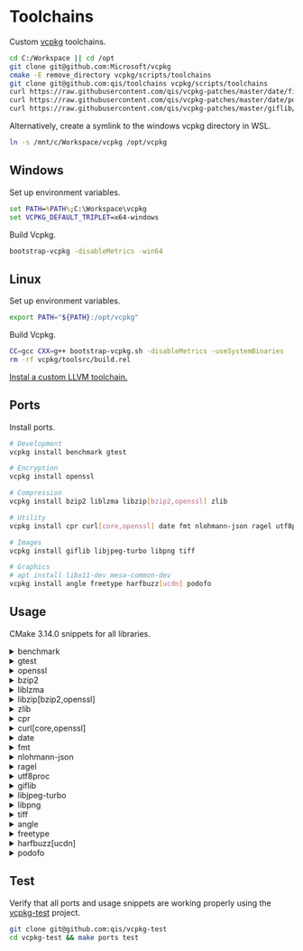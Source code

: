 # Toolchains
Custom [vcpkg](https://github.com/Microsoft/vcpkg) toolchains.

```sh
cd C:/Workspace || cd /opt
git clone git@github.com:Microsoft/vcpkg
cmake -E remove_directory vcpkg/scripts/toolchains
git clone git@github.com:qis/toolchains vcpkg/scripts/toolchains
curl https://raw.githubusercontent.com/qis/vcpkg-patches/master/date/fix-date.patch -o vcpkg/ports/date/fix-date.patch
curl https://raw.githubusercontent.com/qis/vcpkg-patches/master/date/portfile.cmake -o vcpkg/ports/date/portfile.cmake
curl https://raw.githubusercontent.com/qis/vcpkg-patches/master/giflib/portfile.cmake -o vcpkg/ports/giflib/portfile.cmake
```

Alternatively, create a symlink to the windows vcpkg directory in WSL.

```sh
ln -s /mnt/c/Workspace/vcpkg /opt/vcpkg
```

## Windows
Set up environment variables.

```cmd
set PATH=%PATH%;C:\Workspace\vcpkg
set VCPKG_DEFAULT_TRIPLET=x64-windows
```

Build Vcpkg.

```cmd
bootstrap-vcpkg -disableMetrics -win64
```

## Linux
Set up environment variables.

```sh
export PATH="${PATH}:/opt/vcpkg"
```

Build Vcpkg.

```sh
CC=gcc CXX=g++ bootstrap-vcpkg.sh -disableMetrics -useSystemBinaries
rm -rf vcpkg/toolsrc/build.rel
```

[Instal a custom LLVM toolchain.](llvm/linux.md)

## Ports
Install ports.

```sh
# Development
vcpkg install benchmark gtest

# Encryption
vcpkg install openssl

# Compression
vcpkg install bzip2 liblzma libzip[bzip2,openssl] zlib

# Utility
vcpkg install cpr curl[core,openssl] date fmt nlohmann-json ragel utf8proc

# Images
vcpkg install giflib libjpeg-turbo libpng tiff

# Graphics
# apt install libx11-dev mesa-common-dev
vcpkg install angle freetype harfbuzz[ucdn] podofo
```

<!--
### Windows
```cmd
git clone git@github.com:xnetsystems/backward vcpkg/ports/backward && ^
git clone git@github.com:xnetsystems/bcrypt vcpkg/ports/bcrypt && ^
git clone git@github.com:xnetsystems/compat vcpkg/ports/compat && ^
git clone git@github.com:xnetsystems/ice vcpkg/ports/ice && ^
git clone git@github.com:xnetsystems/pdf vcpkg/ports/pdf && ^
git clone git@github.com:xnetsystems/sql vcpkg/ports/sql && ^
git clone git:libraries/http vcpkg/ports/http

vcpkg install ^
  benchmark gtest ^
  openssl ^
  bzip2 liblzma libzip[bzip2,openssl] zlib ^
  cpr curl[core,openssl] date fmt nlohmann-json ragel utf8proc ^
  giflib libjpeg-turbo libpng tiff ^
  angle freetype harfbuzz[ucdn] podofo ^
  bcrypt compat ice pdf sql http
```

### Linux
```sh
git clone git@github.com:xnetsystems/backward vcpkg/ports/backward && \
git clone git@github.com:xnetsystems/bcrypt vcpkg/ports/bcrypt && \
git clone git@github.com:xnetsystems/compat vcpkg/ports/compat && \
git clone git@github.com:xnetsystems/ice vcpkg/ports/ice && \
git clone git@github.com:xnetsystems/pdf vcpkg/ports/pdf && \
git clone git@github.com:xnetsystems/sql vcpkg/ports/sql && \
git clone git:libraries/http vcpkg/ports/http

vcpkg install \
  benchmark gtest \
  openssl \
  bzip2 liblzma libzip[bzip2,openssl] zlib \
  cpr curl[core,openssl] date fmt nlohmann-json ragel utf8proc \
  giflib libjpeg-turbo libpng tiff \
  angle freetype harfbuzz[ucdn] podofo \
  backward bcrypt compat ice pdf sql http
```
-->

## Usage
CMake 3.14.0 snippets for all libraries.

<details>
<summary>benchmark</summary>

```cmake
find_package(benchmark CONFIG REQUIRED)
target_link_libraries(${PROJECT_NAME} PUBLIC benchmark::benchmark)

# int main(int argc, char* argv[]) {
#   benchmark::Initialize(&argc, argv);
#   if (benchmark::ReportUnrecognizedArguments(argc, argv)) {
#     return EXIT_FAILURE;
#   }
#   benchmark::RunSpecifiedBenchmarks();
# }
```

</details>

<details>
<summary>gtest</summary>

```cmake
enable_testing()
find_package(GTest MODULE REQUIRED)
target_link_libraries(${PROJECT_NAME} PUBLIC GTest::GTest)

# Discover tests dynamically.
gtest_discover_tests(${PROJECT_NAME} WORKING_DIRECTORY ${CMAKE_CURRENT_SOURCE_DIR})

# Parse sources for tests (required for VS integration).
gtest_add_tests(TARGET ${PROJECT_NAME} SOURCES ${sources} WORKING_DIRECTORY ${CMAKE_CURRENT_SOURCE_DIR})

# int main(int argc, char* argv[]) {
#   testing::InitGoogleTest(&argc, argv);
#   return RUN_ALL_TESTS();
# }
```

</details>

<details>
<summary>openssl</summary>

```cmake
if(WIN32)
  target_link_libraries(${PROJECT_NAME} PUBLIC ws2_32)
endif()

find_package(OpenSSL REQUIRED)
target_link_libraries(${PROJECT_NAME} PUBLIC OpenSSL::Crypto OpenSSL::SSL)
```

</details>

<details>
<summary>bzip2</summary>

```cmake
find_package(BZip2 REQUIRED)
target_link_libraries(${PROJECT_NAME} PUBLIC BZip2::BZip2)
```

</details>

<details>
<summary>liblzma</summary>

```cmake
find_package(LibLZMA REQUIRED)
target_link_libraries(${PROJECT_NAME} PUBLIC LibLZMA::LibLZMA)
```

</details>

<details>
<summary>libzip[bzip2,openssl]</summary>

```cmake
if(WIN32)
  target_link_libraries(${PROJECT_NAME} PUBLIC ws2_32)
endif()

find_package(BZip2 REQUIRED)
target_link_libraries(${PROJECT_NAME} PUBLIC BZip2::BZip2)

find_package(OpenSSL REQUIRED)
target_link_libraries(${PROJECT_NAME} PUBLIC OpenSSL::Crypto)

find_path(ZIP_INCLUDE_DIR zip.h)
find_library(ZIP_LIBRARY NAMES zip)
if(NOT ZIP_INCLUDE_DIR OR NOT ZIP_LIBRARY)
  message(FATAL_ERROR "Could not find library: zip")
endif()
target_include_directories(${PROJECT_NAME} PUBLIC ${ZIP_INCLUDE_DIR})
target_link_libraries(${PROJECT_NAME} PUBLIC ${ZIP_LIBRARY})

find_package(ZLIB REQUIRED)
target_link_libraries(${PROJECT_NAME} PUBLIC ZLIB::ZLIB
```

</details>

<details>
<summary>zlib</summary>

```cmake
find_package(ZLIB REQUIRED)
target_link_libraries(${PROJECT_NAME} PUBLIC ZLIB::ZLIB)
```

</details>

<details>
<summary>cpr</summary>

```cmake
if(WIN32)
  target_link_libraries(${PROJECT_NAME} PUBLIC ws2_32)
endif()

find_package(OpenSSL REQUIRED)
target_link_libraries(${PROJECT_NAME} PUBLIC OpenSSL::SSL OpenSSL::Crypto)

find_path(CPR_INCLUDE_DIR cpr/cpr.h)
find_library(CPR_LIBRARY NAMES cpr)
if(NOT CPR_INCLUDE_DIR OR NOT CPR_LIBRARY)
  message(FATAL_ERROR "Could not find library: cpr")
endif()
target_include_directories(${PROJECT_NAME} PUBLIC ${CPR_INCLUDE_DIR})
target_link_libraries(${PROJECT_NAME} PUBLIC ${CPR_LIBRARY})

find_package(CURL REQUIRED)
target_link_libraries(${PROJECT_NAME} PUBLIC CURL::libcurl)

find_package(ZLIB REQUIRED)
target_link_libraries(${PROJECT_NAME} PUBLIC ZLIB::ZLIB)
```

</details>

<details>
<summary>curl[core,openssl]</summary>

```cmake
if(WIN32)
  target_link_libraries(${PROJECT_NAME} PUBLIC ws2_32)
endif()

find_package(OpenSSL REQUIRED)
target_link_libraries(${PROJECT_NAME} PUBLIC OpenSSL::SSL OpenSSL::Crypto)

find_package(CURL REQUIRED)
target_link_libraries(${PROJECT_NAME} PUBLIC CURL::libcurl)

find_package(ZLIB REQUIRED)
target_link_libraries(${PROJECT_NAME} PUBLIC ZLIB::ZLIB)
```

</details>

<details>
<summary>date</summary>

```cmake
find_package(unofficial-date CONFIG REQUIRED)
target_link_libraries(${PROJECT_NAME} PUBLIC unofficial::date::date unofficial::date::tz)
```

</details>

<details>
<summary>fmt</summary>

```cmake
find_package(fmt CONFIG REQUIRED)
target_link_libraries(${PROJECT_NAME} PUBLIC fmt::fmt)
```

</details>

<details>
<summary>nlohmann-json</summary>

```cmake
find_package(nlohmann_json CONFIG REQUIRED)
target_link_libraries(${PROJECT_NAME} PUBLIC nlohmann_json::nlohmann_json)
```

</details>

<details>
<summary>ragel</summary>

```cmake
find_program(RAGEL NAMES ragel DOC "Ragel executable.")
if(NOT RAGEL)
  message(FATAL_ERROR "Could not find program: ragel")
endif()

find_program(CLANG_FORMAT NAMES clang-format DOC "Clang-Format executable." HINTS "$ENV{ProgramFiles\(x86\)}")
if(NOT CLANG_FORMAT)
  message(FATAL_ERROR "Could not find program: clang-format")
endif()

add_custom_command(
  OUTPUT ${CMAKE_CURRENT_BINARY_DIR}/src/main.hpp
  MAIN_DEPENDENCY ${CMAKE_CURRENT_SOURCE_DIR}/src/main.hpp.rl
  COMMAND ${RAGEL} -C -o "${CMAKE_CURRENT_BINARY_DIR}/src/main.hpp" "${CMAKE_CURRENT_SOURCE_DIR}/src/main.hpp.rl"
  COMMAND ${CLANG_FORMAT} -i "${CMAKE_CURRENT_BINARY_DIR}/src/main.hpp")

target_sources(${PROJECT_NAME} PRIVATE ${CMAKE_CURRENT_BINARY_DIR}/src/main.hpp)
```

</details>

<details>
<summary>utf8proc</summary>

```cmake
find_path(UTF8PROC_INCLUDE_DIR utf8proc.h)
find_library(UTF8PROC_LIBRARY NAMES utf8proc)
if(NOT UTF8PROC_INCLUDE_DIR OR NOT UTF8PROC_LIBRARY)
  message(FATAL_ERROR "Could not find library: utf8proc")
endif()
target_include_directories(${PROJECT_NAME} PUBLIC ${UTF8PROC_INCLUDE_DIR})
target_link_libraries(${PROJECT_NAME} PUBLIC ${UTF8PROC_LIBRARY})
```

</details>

<details>
<summary>giflib</summary>

```cmake
find_package(GIF REQUIRED)
target_link_libraries(${PROJECT_NAME} PUBLIC GIF::GIF)
```

</details>

<details>
<summary>libjpeg-turbo</summary>

<br/>

Interface: `jpeg`

```cmake
find_package(JPEG REQUIRED)
target_link_libraries(${PROJECT_NAME} PUBLIC JPEG::JPEG)
```

Interface: `jpeg-turbo`

```cmake
find_path(TURBOJPEG_INCLUDE_DIR turbojpeg.h)
find_library(TURBOJPEG_LIBRARY NAMES turbojpeg turbojpegd NAMES_PER_DIR)
if(NOT TURBOJPEG_INCLUDE_DIR OR NOT TURBOJPEG_LIBRARY)
  message(FATAL_ERROR "Could not find library: libjpeg-turbo")
endif()
target_include_directories(${PROJECT_NAME} PUBLIC ${TURBOJPEG_INCLUDE_DIR})
target_link_libraries(${PROJECT_NAME} PUBLIC ${TURBOJPEG_LIBRARY})
```

</details>

<details>
<summary>libpng</summary>

```cmake
find_package(PNG REQUIRED)
target_link_libraries(${PROJECT_NAME} PUBLIC PNG::PNG)

find_package(ZLIB REQUIRED)
target_link_libraries(${PROJECT_NAME} PUBLIC ZLIB::ZLIB)
```

</details>

<details>
<summary>tiff</summary>

```cmake
find_package(LibLZMA REQUIRED)
target_link_libraries(${PROJECT_NAME} PUBLIC LibLZMA::LibLZMA)

find_package(JPEG REQUIRED)
target_link_libraries(${PROJECT_NAME} PUBLIC JPEG::JPEG)

find_package(TIFF REQUIRED)
target_link_libraries(${PROJECT_NAME} PUBLIC TIFF::TIFF)

find_package(ZLIB REQUIRED)
target_link_libraries(${PROJECT_NAME} PUBLIC ZLIB::ZLIB)
```

</details>

<details>
<summary>angle</summary>

```cmake
if(CMAKE_SYSTEM_NAME STREQUAL "Linux")
  find_package(X11 REQUIRED)
  target_link_libraries(${PROJECT_NAME} PUBLIC X11::X11 dl)
endif()

find_package(unofficial-angle CONFIG REQUIRED)
target_link_libraries(${PROJECT_NAME} PUBLIC unofficial::angle::libEGL unofficial::angle::libGLESv2)
```

</details>

<details>
<summary>freetype</summary>

```cmake
find_package(BZip2 REQUIRED)
target_link_libraries(${PROJECT_NAME} PUBLIC BZip2::BZip2)

find_package(Freetype REQUIRED)
target_link_libraries(${PROJECT_NAME} PUBLIC Freetype::Freetype)

find_package(PNG REQUIRED)
target_link_libraries(${PROJECT_NAME} PUBLIC PNG::PNG)

find_package(ZLIB REQUIRED)
target_link_libraries(${PROJECT_NAME} PUBLIC ZLIB::ZLIB)
```

</details>

<details>
<summary>harfbuzz[ucdn]</summary>

```cmake
find_package(BZip2 REQUIRED)
target_link_libraries(${PROJECT_NAME} PUBLIC BZip2::BZip2)

find_package(Freetype REQUIRED)
target_link_libraries(${PROJECT_NAME} PUBLIC Freetype::Freetype)

find_package(harfbuzz CONFIG REQUIRED)
target_link_libraries(${PROJECT_NAME} PUBLIC harfbuzz::harfbuzz)

find_package(PNG REQUIRED)
target_link_libraries(${PROJECT_NAME} PUBLIC PNG::PNG)

find_package(ZLIB REQUIRED)
target_link_libraries(${PROJECT_NAME} PUBLIC ZLIB::ZLIB)
```

</details>

<details>
<summary>podofo</summary>

```cmake
if(WIN32)
  target_link_libraries(${PROJECT_NAME} PUBLIC ws2_32)
else()
  find_package(OpenSSL REQUIRED)
  target_link_libraries(${PROJECT_NAME} PUBLIC OpenSSL::Crypto)
endif()

find_package(BZip2 REQUIRED)
target_link_libraries(${PROJECT_NAME} PUBLIC BZip2::BZip2)

find_package(LibLZMA REQUIRED)
target_link_libraries(${PROJECT_NAME} PUBLIC LibLZMA::LibLZMA)

find_package(Freetype REQUIRED)
target_link_libraries(${PROJECT_NAME} PUBLIC Freetype::Freetype)

find_package(JPEG REQUIRED)
target_link_libraries(${PROJECT_NAME} PUBLIC JPEG::JPEG)

find_package(PNG REQUIRED)
target_link_libraries(${PROJECT_NAME} PUBLIC PNG::PNG)

find_package(TIFF REQUIRED)
target_link_libraries(${PROJECT_NAME} PUBLIC TIFF::TIFF)

find_package(ZLIB REQUIRED)
target_link_libraries(${PROJECT_NAME} PUBLIC ZLIB::ZLIB)

find_path(PODOFO_INCLUDE_DIR podofo/podofo.h)
find_library(PODOFO_LIBRARY NAMES podofo)
if(NOT PODOFO_INCLUDE_DIR OR NOT PODOFO_LIBRARY)
  message(FATAL_ERROR "Could not find library: podofo")
endif()
target_include_directories(${PROJECT_NAME} PUBLIC ${PODOFO_INCLUDE_DIR})
target_link_libraries(${PROJECT_NAME} PUBLIC ${PODOFO_LIBRARY})
```

</details>

## Test
Verify that all ports and usage snippets are working properly using
the [vcpkg-test](https://github.com/qis/vcpkg-test) project.

```sh
git clone git@github.com:qis/vcpkg-test
cd vcpkg-test && make ports test
```
